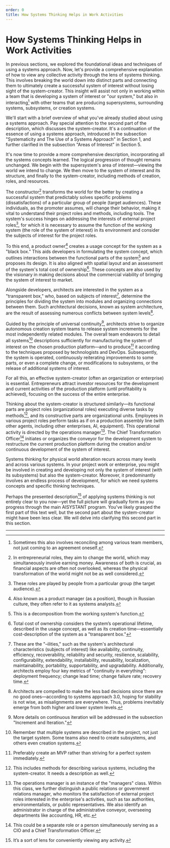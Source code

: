 ```yaml
---
order: 0
title: How Systems Thinking Helps in Work Activities
---
```


# How Systems Thinking Helps in Work Activities

In previous sections, we explored the foundational ideas and techniques of using a systems approach. Now, let's provide a comprehensive explanation of how to view any collective activity through the lens of systems thinking. This involves breaking the world down into distinct parts and connecting them to ultimately create a successful system of interest without losing sight of the system-creator. This insight will assist not only in working within a team that is developing a system of interest or "our system," but also in interacting[^1] with other teams that are producing supersystems, surrounding systems, subsystems, or creation systems.

We'll start with a brief overview of what you've already studied about using a systems approach. Pay special attention to the second part of the description, which discusses the system-creator. It's a continuation of the essence of using a systems approach, introduced in the subsection "Systematicity and The Use of a Systems Approach" in Section 1, and further clarified in the subsection "Areas of Interest" in Section 5.

It's now time to provide a more comprehensive description, incorporating all the systems concepts learned. The logical progression of thought remains unchanged. We begin with the supersystem's area of interest—viewing the world we intend to change. We then move to the system of interest and its structure, and finally to the system-creator, including methods of creation, roles, and resources.

The constructor[^2] transforms the world for the better by creating a successful system that predictably solves specific problems (dissatisfactions) of a particular group of people (target audiences). These individuals, as the promoter assumes, will change their behavior, making it vital to understand their project roles and methods, including tools. The system's success hinges on addressing the interests of external project roles[^3], for which it is necessary to assume the function of the working system (the role of the system of interest) in its environment and consider the subjects of interest for the project roles.

To this end, a product owner[^4] creates a usage concept for the system as a "black box." This aids developers in formulating the system concept, which outlines interactions between the functional parts of the system[^5] and proposes its design. It is also aligned with spatial layout and an assessment of the system's total cost of ownership[^6]. These concepts are also used by the visionary in making decisions about the commercial viability of bringing the system of interest to market.

Alongside developers, architects are interested in the system as a "transparent box," who, based on subjects of interest[^7], determine the principles for dividing the system into modules and organizing connections between them. Such architectural decisions, known as system architecture, are the result of assessing numerous conflicts between system levels[^8].

Guided by the principle of universal continuity[^9], architects strive to organize autonomous creation system teams to release system increments for the most independently related modules. The overall team endeavors to detail all systems[^10] descriptions sufficiently for manufacturing the system of interest on the chosen production platform—and to produce[^11] it according to the techniques proposed by technologists and DevOps. Subsequently, the system is operated, continuously reiterating improvements to some parts, or even a complete change, or modifications to subsystems, or the release of additional systems of interest.

For all this, an effective system-creator (often an organization or enterprise) is essential. Entrepreneurs attract investor resources for the development and current activities of the production platform (until profitability is achieved), focusing on the success of the entire enterprise.

Thinking about the system-creator is structured similarly—its functional parts are project roles (organizational roles) executing diverse tasks by methods[^12], and its constructive parts are organizational units. Employees in various project roles perform tasks as if on a production assembly line (with other agents, including other enterprises, AI, equipment). This operational activity is directed by the operations manager[^13]. The Chief Transformation Officer[^14] initiates or organizes the conveyor for the development system to restructure the current production platform during the creation and/or continuous development of the system of interest.

Systems thinking for physical world alteration recurs across many levels and across various systems. In your project work or enterprise, you might be involved in creating and developing not only the system of interest (with its subsystems) but also the system-creator. Moreover, it predominantly involves an endless process of development, for which we need systems concepts and specific thinking techniques.

Perhaps the presented description[^15] of applying systems thinking is not entirely clear to you now—yet the full picture will gradually form as you progress through the main AISYSTANT program. You've likely grasped the first part of this text well, but the second part about the system-creator might have been less clear. We will delve into clarifying this second part in this section.

---

[^1]: Sometimes this also involves reconciling among various team members, not just coming to an agreement oneself.
[^2]: In entrepreneurial roles, they aim to change the world, which may simultaneously involve earning money. Awareness of both is crucial, as financial aspects are often not overlooked, whereas the physical transformation of the world might not be as well considered.
[^3]: These roles are played by people from a particular group (the target audience).
[^4]: Also known as a product manager (as a position), though in Russian culture, they often refer to it as systems analysts.
[^5]: This is a decomposition from the working system's function.
[^6]: Total cost of ownership considers the system’s operational lifetime, described in the usage concept, as well as its creation time—essentially cost-description of the system as a "transparent box."
[^7]: These are the "–ilities," such as the system's architectural characteristics (subjects of interest) like availability, continuity, efficiency, recoverability, reliability and security, resilience, scalability, configurability, extendability, installability, reusability, localization, maintainability, portability, supportability, and upgradability. Additionally, architects employ four key metrics of "continuity in everything": deployment frequency; change lead time; change failure rate; recovery time.
[^8]: Architects are compelled to make the less bad decisions since there are no good ones—according to systems approach 3.0, hoping for stability is not wise, as misalignments are everywhere. Thus, problems inevitably emerge from both higher and lower system levels.
[^9]: More details on continuous iteration will be addressed in the subsection "Increment and Iteration."
[^10]: Remember that multiple systems are described in the project, not just the target system. Some teams also need to create subsystems, and others even creation systems.
[^11]: Preferably create an MVP rather than striving for a perfect system immediately.
[^12]: This includes methods for describing various systems, including the system-creator. It needs a description as well.
[^13]: The operations manager is an instance of the "managers" class. Within this class, we further distinguish a public relations or government relations manager, who monitors the satisfaction of external project roles interested in the enterprise's activities, such as tax authorities, environmentalists, or public representatives. We also identify an administrator in charge of the administrative conveyor, overseeing departments like accounting, HR, etc.
[^14]: This could be a separate role or a person simultaneously serving as a CIO and a Chief Transformation Officer.
[^15]: It’s a sort of lens for conveniently viewing any activity.